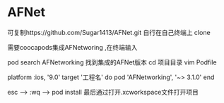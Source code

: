 # AFNet
可复制https://github.com/Sugar1413/AFNet.git 自行在自己终端上 clone 

需要coocapods集成AFNetworing ,在终端输入

pod search AFNetworking   找到集成的AFNet版本
cd 项目目录 
vim Podfile

platform :ios, '9.0'
target '工程名' do
pod 'AFNetworking', '~> 3.1.0'
end

esc --> :wq --> pod install
最后通过打开.xcworkspace文件打开项目


